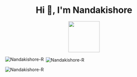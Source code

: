 <h1 align="center">Hi 👋, I'm Nandakishore</h1>

<!--
**Nandakishore-R/Nandakishore-R** is a ✨ _special_ ✨ repository because its `README.md` (this file) appears on your GitHub profile.

Here are some ideas to get you started:

- 🔭 I’m currently working on ...
- 🌱 I’m currently learning ...
- 👯 I’m looking to collaborate on ...
- 🤔 I’m looking for help with ...
- 💬 Ask me about ...
- 📫 How to reach me: ...
- 😄 Pronouns: ...
- ⚡ Fun fact: ...
-->

<div id="header" align="center">
  <img src="https://media.giphy.com/media/v1.Y2lkPTc5MGI3NjExZ2RwNzBsbWoyeWM2em5xamR4dTl3eDNsaWE0NzV4NmI5dHZrYnY4NSZlcD12MV9pbnRlcm5hbF9naWZfYnlfaWQmY3Q9Zw/R03zWv5p1oNSQd91EP/giphy.gif" width="100"/>
</div>
  
<p><img align="left" src="https://github-readme-stats.vercel.app/api/top-langs?username=Nandakishore-R&show_icons=true&locale=en&layout=compact" alt="Nandakishore-R" /></p>

<p>&nbsp;<img align="center" src="https://github-readme-stats.vercel.app/api?username=Nandakishore-R&show_icons=true&locale=en" alt="Nandakishore-R" /></p>

<p><img align="center" src="https://github-readme-streak-stats.herokuapp.com/?username=Nandakishore-R2&" alt="Nandakishore-R" /></p>

